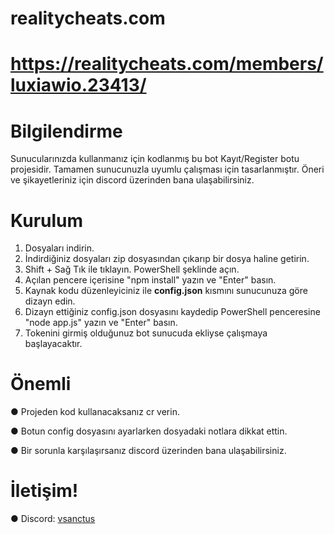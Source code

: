 # realitycheats.com
# https://realitycheats.com/members/luxiawio.23413/

# Bilgilendirme

Sunucularınızda kullanmanız için kodlanmış bu bot Kayıt/Register botu projesidir. Tamamen sunucunuzla uyumlu çalışması için tasarlanmıştır. Öneri ve şikayetleriniz için discord üzerinden bana ulaşabilirsiniz.

# Kurulum

1) Dosyaları indirin.
2) İndirdiğiniz dosyaları zip dosyasından çıkarıp bir dosya haline getirin.
3) Shift + Sağ Tık ile tıklayın. PowerShell şeklinde açın.
4) Açılan pencere içerisine "npm install" yazın ve "Enter" basın.
5) Kaynak kodu düzenleyiciniz ile **config.json** kısmını sunucunuza göre dizayn edin.
6) Dizayn ettiğiniz config.json dosyasını kaydedip PowerShell penceresine "node app.js" yazın ve "Enter" basın.
7) Tokenini girmiş olduğunuz bot sunucuda ekliyse çalışmaya başlayacaktır.

# Önemli

● Projeden kod kullanacaksanız cr verin.

● Botun config dosyasını ayarlarken dosyadaki notlara dikkat ettin.

● Bir sorunla karşılaşırsanız discord üzerinden bana ulaşabilirsiniz.



# İletişim!

● Discord: [vsanctus](https://discord.com/users/347680480583352320)

